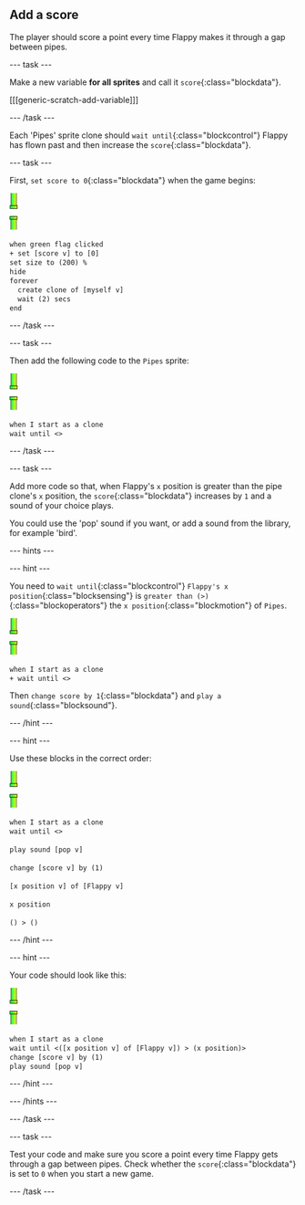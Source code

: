 ## Add a score

The player should score a point every time Flappy makes it through a gap between pipes.

--- task ---

Make a new variable **for all sprites** and call it `score`{:class="blockdata"}.

[[[generic-scratch-add-variable]]]

--- /task ---

Each 'Pipes' sprite clone should `wait until`{:class="blockcontrol"} Flappy has flown past and then increase the `score`{:class="blockdata"}.

--- task ---

First, `set score to 0`{:class="blockdata"} when the game begins:

![pipes sprite](images/pipes-sprite.png)

```blocks
when green flag clicked
+ set [score v] to [0]
set size to (200) %
hide
forever 
  create clone of [myself v]
  wait (2) secs
end
```

--- /task ---

--- task ---

Then add the following code to the `Pipes` sprite:

![pipes sprite](images/pipes-sprite.png)

```blocks
when I start as a clone
wait until <>
```

--- /task ---

--- task ---

Add more code so that, when Flappy's `x` position is greater than the pipe clone's `x` position, the `score`{:class="blockdata"} increases by `1` and a sound of your choice plays.

You could use the 'pop' sound if you want, or add a sound from the library, for example 'bird'.

--- hints ---

--- hint ---

You need to `wait until`{:class="blockcontrol"} `Flappy's x position`{:class="blocksensing"} is `greater than (>)`{:class="blockoperators"} the `x position`{:class="blockmotion"} of `Pipes`.  

![pipes sprite](images/pipes-sprite.png)

```blocks
when I start as a clone
+ wait until <>
```

Then `change score by 1`{:class="blockdata"} and `play a sound`{:class="blocksound"}. 

--- /hint ---

--- hint ---

Use these blocks in the correct order:

![pipes sprite](images/pipes-sprite.png)

```blocks
when I start as a clone
wait until <>

play sound [pop v]

change [score v] by (1)

[x position v] of [Flappy v]

x position

() > ()
```

--- /hint ---

--- hint ---

Your code should look like this:

![pipes sprite](images/pipes-sprite.png)

```blocks
when I start as a clone
wait until <([x position v] of [Flappy v]) > (x position)>
change [score v] by (1)
play sound [pop v]
```

--- /hint ---

--- /hints ---

--- /task ---

--- task ---

Test your code and make sure you score a point every time Flappy gets through a gap between pipes. Check whether the `score`{:class="blockdata"} is set to `0` when you start a new game.

--- /task ---
